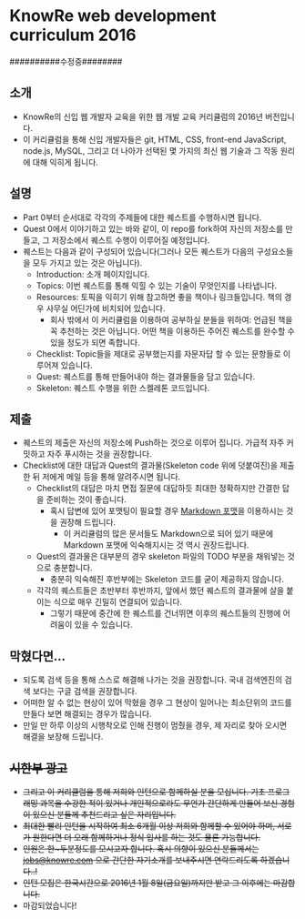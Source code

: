 # KnowRe web development curriculum 2016

##########수정중########
## 소개
* KnowRe의 신입 웹 개발자 교육을 위한 웹 개발 교육 커리큘럼의 2016년 버전입니다.
* 이 커리큘럼을 통해 신입 개발자들은 git, HTML, CSS, front-end JavaScript, node.js, MySQL, 그리고 더 나아가 선택된 몇 가지의 최신 웹 기술과 그 작동 원리에 대해 익히게 됩니다.

## 설명
* Part 0부터 순서대로 각각의 주제들에 대한 퀘스트를 수행하시면 됩니다.
* Quest 0에서 이야기하고 있는 바와 같이, 이 repo를 fork하여 자신의 저장소를 만들고, 그 저장소에서 퀘스트 수행이 이루어질 예정입니다.
* 퀘스트는 다음과 같이 구성되어 있습니다(그러나 모든 퀘스트가 다음의 구성요소들을 모두 가지고 있는 것은 아닙니다).
  * Introduction: 소개 페이지입니다.
  * Topics: 이번 퀘스트를 통해 익힐 수 있는 기술이 무엇인지를 나타냅니다.
  * Resources: 토픽을 익히기 위해 참고하면 좋을 책이나 링크들입니다. 책의 경우 사무실 어딘가에 비치되어 있습니다.
    * 회사 밖에서 이 커리큘럼을 이용하여 공부하실 분들을 위하여: 언급된 책을 꼭 추천하는 것은 아닙니다. 어떤 책을 이용하든 주어진 퀘스트를 완수할 수 있을 정도가 되면 족합니다.
  * Checklist: Topic들을 제대로 공부했는지를 자문자답 할 수 있는 문항들로 이루어져 있습니다.
  * Quest: 퀘스트를 통해 만들어내야 하는 결과물들을 담고 있습니다.
  * Skeleton: 퀘스트 수행을 위한 스켈레톤 코드입니다.

## 제출
* 퀘스트의 제출은 자신의 저장소에 Push하는 것으로 이루어 집니다. 가급적 자주 커밋하고 자주 푸시하는 것을 권장합니다.
* Checklist에 대한 대답과 Quest의 결과물(Skeleton code 위에 덧붙여진)을 제출한 뒤 저에게 메일 등을 통해 알려주시면 됩니다.
  * Checklist의 대답은 마치 면접 질문에 대답하듯 최대한 정확하지만 간결한 답을 준비하는 것이 좋습니다.
    * 혹시 답변에 있어 포맷팅이 필요할 경우 [Markdown 포맷](https://guides.github.com/features/mastering-markdown/)을 이용하시는 것을 권장해 드립니다.
      * 이 커리큘럼의 많은 문서들도 Markdown으로 되어 있기 때문에 Markdown 포맷에 익숙해지시는 것 역시 권장드립니다.
  * Quest의 결과물은 대부분의 경우 skeleton 파일의 TODO 부분을 채워넣는 것으로 충분합니다.
    * 충분히 익숙해진 후반부에는 Skeleton 코드를 굳이 제공하지 않습니다.
  * 각각의 퀘스트들은 초반부터 후반까지, 앞에서 했던 퀘스트의 결과물에 살을 붙이는 식으로 매우 긴밀히 연결되어 있습니다.
    * 그렇기 때문에 중간에 한 퀘스트를 건너뛰면 이후의 퀘스트들의 진행에 어려움이 있을 수 있습니다.

## 막혔다면...
* 되도록 검색 등을 통해 스스로 해결해 나가는 것을 권장합니다. 국내 검색엔진의 검색 보다는 구글 검색을 권장합니다.
* 어떠한 알 수 없는 현상이 있어 막혔을 경우 그 현상이 일어나는 최소단위의 코드를 만들다 보면 해결되는 경우가 많습니다.
* 만일 만 하루 이상의 시행착오로 인해 진행이 멈췄을 경우, 제 자리로 찾아 오시면 해결을 보장해 드립니다.

## ~~시한부 광고~~
* ~~그리고 이 커리큘럼을 통해 저희와 인턴으로 함께하실 분을 모십니다. 기초 프로그래밍 과목을 수강한 적이 있거나 개인적으로라도 무언가 간단하게 만들어 보신 경험이 있으신 분들께 추천드리고 싶은 자리입니다.~~
* ~~최대한 빨리 인턴을 시작하여 최소 6개월 이상 저희와 함께할 수 있어야 하며, 서로가 원한다면 더 오래 함께하거나 정식 입사를 하는 것도 물론 가능합니다.~~
* ~~인원은 한~두분정도를 모시고자 합니다. 혹시 의향이 있으신 분들께서는 jobs@knowre.com 으로 간단한 자기소개를 보내주시면 연락드리도록 하겠습니다..!~~
* ~~인턴 모집은 한국시간으로 2016년 1월 8일(금요일)까지만 받고 그 이후에는 마감합니다.~~
* 마감되었습니다!

